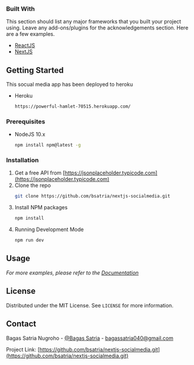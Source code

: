 ### Built With

This section should list any major frameworks that you built your project using. Leave any add-ons/plugins for the acknowledgements section. Here are a few examples.
* [ReactJS](https://reactjs.org)
* [NextJS](https://nextjs.org)



<!-- GETTING STARTED -->
## Getting Started

This socual media app has been deployed to heroku 

* Heroku
    ```sh 
    https://powerful-hamlet-70515.herokuapp.com/
    ```

### Prerequisites

* NodeJS 10.x
  ```sh
  npm install npm@latest -g
  ```

### Installation

1. Get a free API from [https://jsonplaceholder.typicode.com](https://jsonplaceholder.typicode.com)
2. Clone the repo
   ```sh
   git clone https://github.com/bsatria/nextjs-socialmedia.git
   ```
3. Install NPM packages
   ```sh
   npm install
   ```
4. Running Development Mode
    ```sh
    npm run dev
    ```



<!-- USAGE EXAMPLES -->
## Usage

_For more examples, please refer to the [Documentation](https://nextjs.org/docs/getting-started)_


<!-- LICENSE -->
## License

Distributed under the MIT License. See `LICENSE` for more information.



<!-- CONTACT -->
## Contact

Bagas Satria Nugroho - [@Bagas Satria](https://web.facebook.com/bagas.satria47/) - bagassatria040@gmail.com

Project Link: [https://github.com/bsatria/nextjs-socialmedia.git](https://github.com/bsatria/nextjs-socialmedia.git)